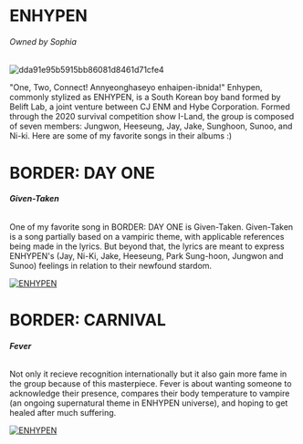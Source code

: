 # ENHYPEN 

###### Owned by Sophia
![dda91e95b5915bb86081d8461d71cfe4](https://user-images.githubusercontent.com/102729941/161068071-186ecba1-86b8-43ed-8eb3-f637e1d17f4e.jpg)

"One, Two, Connect! Annyeonghaseyo enhaipen-ibnida!" Enhypen, commonly stylized as ENHYPEN, is a South Korean boy 
band formed by Belift Lab, a joint venture between CJ ENM and Hybe Corporation. Formed through the 2020 survival competition show I-Land, the group is composed of seven members: Jungwon, Heeseung, Jay, Jake, Sunghoon, Sunoo, and Ni-ki. Here are some of my favorite songs in their albums :)

# BORDER: DAY ONE 

###### **Given-Taken** 

One of my favorite song in BORDER: DAY ONE is Given-Taken. Given-Taken is a song partially based on a vampiric theme, with applicable references being made in the lyrics. But beyond that, the lyrics are meant to express ENHYPEN's (Jay, Ni-Ki, Jake, Heeseung, Park Sung-hoon, Jungwon and Sunoo) feelings in relation to their newfound stardom.

[![ENHYPEN](https://user-images.githubusercontent.com/102729941/161172949-1fb6b8e5-d6a2-4d9f-8b16-b3d238ecc685.jpg)](https://youtu.be/nQ6wLuYvGd4) 

# BORDER: CARNIVAL 

###### **Fever**

Not only it recieve recognition internationally but it also gain more fame in the group because of this masterpiece. 
Fever is about wanting someone to acknowledge their presence, compares their body temperature to vampire (an ongoing supernatural theme in ENHYPEN universe), and hoping to get healed after much suffering.

[![ENHYPEN](https://user-images.githubusercontent.com/102729941/161175084-08814854-fe22-45fc-a165-53418dbc90d0.jpg)](https://youtu.be/X7d6Dt17yHk) 








 





























